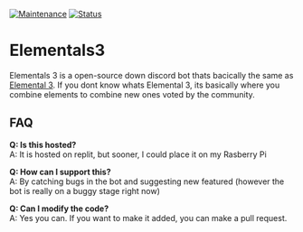 [![Maintenance](https://img.shields.io/badge/Maintained%3F-no-red.svg)](https://GitHub.com/AlphaBeta906/Modifiable-TCG/graphs/commit-activity)
[![Status](https://img.shields.io/badge/Status%3F-cancelled-red.svg)](https://github.com/AlphaBeta906/Modifiable-TCG/issues)
# Elementals3
Elementals 3 is a open-source down discord bot thats bacically the same as [Elemental 3](https://www.youtube.com/watch?v=rQWwfYSUckY). If you dont know whats Elemental 3, its basically where you combine elements to combine new ones voted by the community.

## FAQ
**Q: Is this hosted?**<br>
A: It is hosted on replit, but sooner, I could place it on my Rasberry Pi

**Q: How can I support this?**<br>
A: By catching bugs in the bot and suggesting new featured (however the bot is really on a buggy stage right now)

**Q: Can I modify the code?**<br>
A: Yes you can. If you want to make it added, you can make a pull request.
